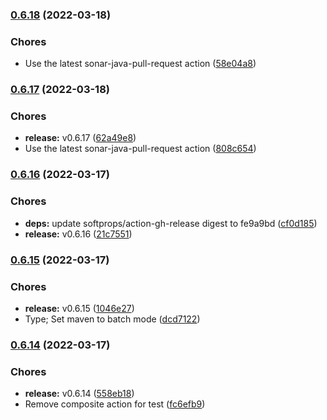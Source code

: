 ### [0.6.18](https://github.com/CleverShuttle/gh-reusable-workflows/compare/v0.6.17...v0.6.18) (2022-03-18)


### Chores

* Use the latest sonar-java-pull-request action ([58e04a8](https://github.com/CleverShuttle/gh-reusable-workflows/commit/58e04a8ac0298b9176f5304fa1b41fbc56a2ee7d))

### [0.6.17](https://github.com/CleverShuttle/gh-reusable-workflows/compare/v0.6.16...v0.6.17) (2022-03-18)


### Chores

* **release:** v0.6.17 ([62a49e8](https://github.com/CleverShuttle/gh-reusable-workflows/commit/62a49e8974256948ca284fe1345daf9c1e5f587d))
* Use the latest sonar-java-pull-request action ([808c654](https://github.com/CleverShuttle/gh-reusable-workflows/commit/808c6547c7335ea8f54b24f385860d0e15a00c63))

### [0.6.16](https://github.com/CleverShuttle/gh-reusable-workflows/compare/v0.6.15...v0.6.16) (2022-03-17)


### Chores

* **deps:** update softprops/action-gh-release digest to fe9a9bd ([cf0d185](https://github.com/CleverShuttle/gh-reusable-workflows/commit/cf0d185a9bd5c94a3f8d6de154c359e100c9b634))
* **release:** v0.6.16 ([21c7551](https://github.com/CleverShuttle/gh-reusable-workflows/commit/21c7551b9e165cd122a7832c8e022cce9eab4d8b))

### [0.6.15](https://github.com/CleverShuttle/gh-reusable-workflows/compare/v0.6.14...v0.6.15) (2022-03-17)


### Chores

* **release:** v0.6.15 ([1046e27](https://github.com/CleverShuttle/gh-reusable-workflows/commit/1046e27421e181d4fa968a9b659ddf242838c7f3))
* Type; Set maven to batch mode ([dcd7122](https://github.com/CleverShuttle/gh-reusable-workflows/commit/dcd7122b40a0c7173538c148ae5c7452761ec852))

### [0.6.14](https://github.com/CleverShuttle/gh-reusable-workflows/compare/v0.6.13...v0.6.14) (2022-03-17)


### Chores

* **release:** v0.6.14 ([558eb18](https://github.com/CleverShuttle/gh-reusable-workflows/commit/558eb18c0e78b3d9136cd41d69c1637dcf3ec4cf))
* Remove composite action for test ([fc6efb9](https://github.com/CleverShuttle/gh-reusable-workflows/commit/fc6efb98d289d48b9dabd0143f0aaf70b29c0130))

